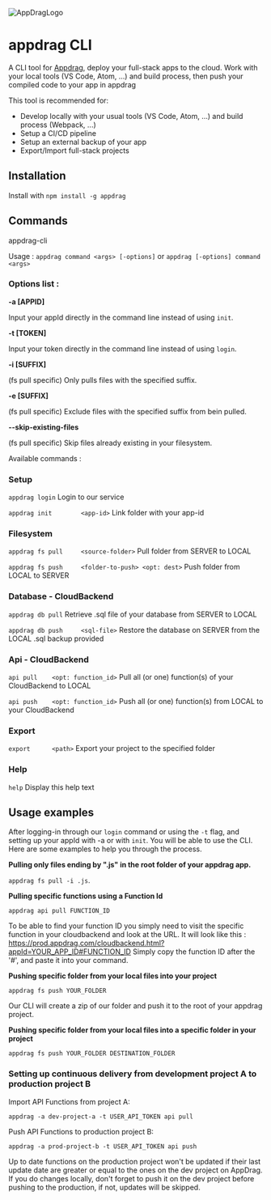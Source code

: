 
![AppDragLogo](https://appdrag.com/img/logo-blanc.svg)
# appdrag CLI
A CLI tool for [Appdrag](https://appdrag.com/), deploy your full-stack apps to the cloud.
Work with your local tools (VS Code, Atom, ...) and build process, then push your compiled code to your app in appdrag

This tool is recommended for:
- Develop locally with your usual tools (VS Code, Atom, ...) and build process (Webpack, ...)
- Setup a CI/CD pipeline 
- Setup an external backup of your app
- Export/Import full-stack projects

## Installation

Install with 
`npm install -g appdrag`

## Commands

appdrag-cli

Usage  : `appdrag command <args> [-options]`
         or
         `appdrag [-options] command <args>`

### Options list :
 
   **-a [APPID]**
   
   Input your appId directly in the command line instead of using `init`.

   **-t [TOKEN]**
   
   Input your token directly in the command line instead of using `login`.

   **-i [SUFFIX]**
   
   (fs pull specific) Only pulls files with the specified suffix.

   **-e [SUFFIX]**
   
   (fs pull specific) Exclude files with the specified suffix from bein pulled.

   **--skip-existing-files**
   
   (fs pull specific) Skip files already existing in your filesystem.


Available commands :


### Setup

   `appdrag login` 					                     Login to our service
   
   `appdrag init 	    <app-id>` 			            Link folder with your app-id
   

### Filesystem
  
   `appdrag fs pull  	<source-folder>` 		         Pull folder from SERVER to LOCAL
   
   `appdrag fs push  	<folder-to-push> <opt: dest>`	Push folder from LOCAL to SERVER
   

### Database - CloudBackend

   `appdrag db pull` 					                     Retrieve .sql file of your database from SERVER to LOCAL
   
   `appdrag db push  	<sql-file>` 			            Restore the database on SERVER from the LOCAL .sql backup provided
   

### Api - CloudBackend

   `api pull  	<opt: function_id>`		        Pull all (or one) function(s) of your CloudBackend to LOCAL
   
   `api push  	<opt: function_id>`		        Push all (or one) function(s) from LOCAL to your CloudBackend
   
   
### Export

   `export  	<path>`		                    Export your project to the specified folder

### Help

   `help` 					                    Display this help text
   
## Usage examples

After logging-in through our ``login`` command or using the ``-t`` flag, and setting up your appId with -a or with ``init``. You will be able to use the CLI.
Here are some examples to help you through the process.

**Pulling only files ending by ".js" in the root folder of your appdrag app.**

``appdrag fs pull -i .js``.

**Pulling specific functions using a Function Id**

``appdrag api pull FUNCTION_ID``

To be able to find your function ID you simply need to visit the specific function in your cloudbackend and look at the URL. 
It will look like this : https://prod.appdrag.com/cloudbackend.html?appId=YOUR_APP_ID#FUNCTION_ID Simply copy the function ID after the '#', and paste it into your command.


**Pushing specific folder from your local files into your project**

``appdrag fs push YOUR_FOLDER``

Our CLI will create a zip of our folder and push it to the root of your appdrag project.

**Pushing specific folder from your local files into a specific folder in your project**

``appdrag fs push YOUR_FOLDER DESTINATION_FOLDER``

### Setting up continuous delivery from development project A to production project B


Import API Functions from project A:

`appdrag -a dev-project-a -t USER_API_TOKEN api pull`


Push API Functions to production project B:

`appdrag -a prod-project-b -t USER_API_TOKEN api push`

Up to date functions on the production project won't be updated if their last update date are greater or equal to the ones on the dev project on AppDrag.
If you do changes locally, don't forget to push it on the dev project before pushing to the production, if not, updates will be skipped.

